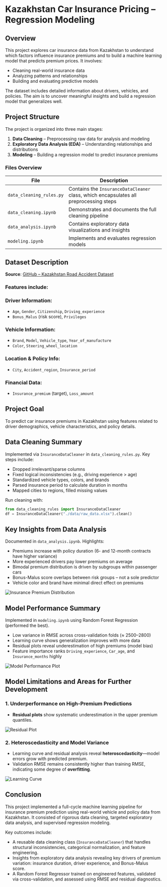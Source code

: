 # Kazakhstan Car Insurance Pricing – Regression Modeling

## Overview

This project explores car insurance data from Kazakhstan to understand which factors influence insurance premiums and to build a machine learning model that predicts premium prices. It involves:

- Cleaning real-world insurance data
- Analyzing patterns and relationships
- Building and evaluating predictive models

The dataset includes detailed information about drivers, vehicles, and policies. The aim is to uncover meaningful insights and build a regression model that generalizes well.

## Project Structure

The project is organized into three main stages:

1. **Data Cleaning** – Preprocessing raw data for analysis and modeling
2. **Exploratory Data Analysis (EDA)** – Understanding relationships and distributions
3. **Modeling** – Building a regression model to predict insurance premiums

### Files Overview

| File | Description |
| --- | --- |
| `data_cleaning_rules.py` | Contains the `InsuranceDataCleaner` class, which encapsulates all preprocessing steps |
| `data_cleaning.ipynb` | Demonstrates and documents the full cleaning pipeline |
| `data_analysis.ipynb` | Contains exploratory data visualizations and insights |
| `modeling.ipynb` | Implements and evaluates regression models |


## Dataset Description

**Source**: [GitHub – Kazakhstan Road Accident Dataset](https://github.com/g0dfury/Kazakhstan-Road-Accident-Data-Analysis/blob/main/kz_road_accident.xlsx)

### Features include:

### Driver Information:

- `Age`, `Gender`, `Citizenship`, `Driving_experience`
- `Bonus_Malus` (risk score), `Privileges`

### Vehicle Information:

- `Brand`, `Model`, `Vehicle_type`, `Year_of_manufacture`
- `Color`, `Steering_wheel_location`

### Location & Policy Info:

- `City`, `Accident_region`, `Insurance_period`

### Financial Data:

- `Insurance_premium` (target), `Loss_amount`


## Project Goal

To predict car insurance premiums in Kazakhstan using features related to driver demographics, vehicle characteristics, and policy details.


## Data Cleaning Summary

Implemented via `InsuranceDataCleaner` in `data_cleaning_rules.py`. Key steps include:

- Dropped irrelevant/sparse columns
- Fixed logical inconsistencies (e.g., driving experience > age)
- Standardized vehicle types, colors, and brands
- Parsed insurance period to calculate duration in months
- Mapped cities to regions, filled missing values

Run cleaning with:

```python
from data_cleaning_rules import InsuranceDataCleaner
df = InsuranceDataCleaner("./data/raw_data.xlsx").clean()

```


## Key Insights from Data Analysis

Documented in `data_analysis.ipynb`. Highlights:

- Premiums increase with policy duration (6- and 12-month contracts have higher variance)
- More experienced drivers pay lower premiums on average
- Bimodal premium distribution is driven by subgroups within passenger cars
- Bonus-Malus score overlaps between risk groups – not a sole predictor
- Vehicle color and brand have minimal direct effect on premiums

![Insurance Premium Distribution](plots/distribution.png)


## Model Performance Summary

Implemented in `modeling.ipynb` using Random Forest Regression (performed the best).

- Low variance in RMSE across cross-validation folds (≈ 2500–2800)
- Learning curve shows generalization improves with more data
- Residual plots reveal underestimation of high premiums (model bias)
- Feature importance ranks `Driving_experience`, `Car_age`, and `Insurance_months` highly

![Model Performance Plot](plots/predictedVSactual.png)

## Model Limitations and Areas for Further Development

### 1. **Underperformance on High-Premium Predictions**

- **Residual plots** show systematic underestimation in the upper premium quantiles.


![Residual Plot](plots/residuals.png)


### 2. **Heteroscedasticity and Model Variance**

- Learning curve and residual analysis reveal **heteroscedasticity**—model errors grow with predicted premium.
- Validation RMSE remains consistently higher than training RMSE, indicating some degree of **overfitting**.

![Learning Curve](plots/LearningCurve.png)

## Conclusion

This project implemented a full-cycle machine learning pipeline for insurance premium prediction using real-world vehicle and policy data from Kazakhstan. It consisted of rigorous data cleaning, targeted exploratory data analysis, and supervised regression modeling.

Key outcomes include:

- A reusable data cleaning class (`InsuranceDataCleaner`) that handles structural inconsistencies, categorical normalization, and feature engineering.
- Insights from exploratory data analysis revealing key drivers of premium variation: insurance duration, driver experience, and Bonus-Malus score.
- A Random Forest Regressor trained on engineered features, validated via cross-validation, and assessed using RMSE and residual diagnostics.


